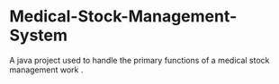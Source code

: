 # Medical-Stock-Management-System
A java project used to handle the primary functions of a medical stock management work .
